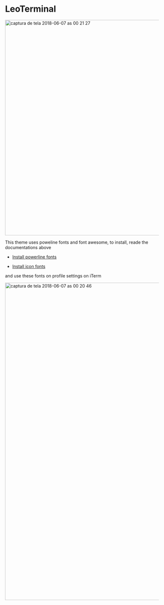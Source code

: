 # LeoTerminal

<img width="706" alt="captura de tela 2018-06-07 as 00 21 27" src="https://user-images.githubusercontent.com/1735944/41076611-d9c35d6e-69e8-11e8-929a-0d894b0e271e.png">

This theme uses poweline fonts and font awesome, to install, reade the documentations above


- [Install powerline fonts](https://github.com/powerline/fonts)

- [Install icon fonts](https://github.com/gabrielelana/awesome-terminal-fonts/wiki/OS-X)


and use these fonts on profile settings on iTerm

<img width="1040" alt="captura de tela 2018-06-07 as 00 20 46" src="https://user-images.githubusercontent.com/1735944/41076612-da135b48-69e8-11e8-9926-d45a9e0e0b5d.png">
